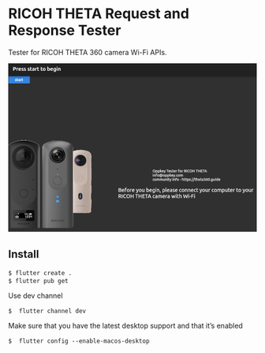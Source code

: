 # RICOH THETA Request and Response Tester

Tester for RICOH THETA 360 camera Wi-Fi APIs.

![basic](doc/image/basic.png)

## Install

```
$ flutter create .
$ flutter pub get
```
Use dev channel
```
$  flutter channel dev
```

Make sure that you have the latest desktop support and that it’s enabled
```
$  flutter config --enable-macos-desktop
```